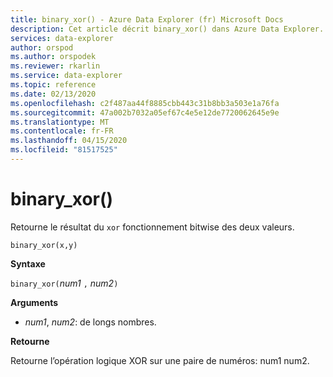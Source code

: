 ```yaml
---
title: binary_xor() - Azure Data Explorer (fr) Microsoft Docs
description: Cet article décrit binary_xor() dans Azure Data Explorer.
services: data-explorer
author: orspod
ms.author: orspodek
ms.reviewer: rkarlin
ms.service: data-explorer
ms.topic: reference
ms.date: 02/13/2020
ms.openlocfilehash: c2f487aa44f8885cbb443c31b8bb3a503e1a76fa
ms.sourcegitcommit: 47a002b7032a05ef67c4e5e12de7720062645e9e
ms.translationtype: MT
ms.contentlocale: fr-FR
ms.lasthandoff: 04/15/2020
ms.locfileid: "81517525"
---
```

# <a name="binary_xor"></a>binary_xor()

Retourne le résultat du `xor` fonctionnement bitwise des deux valeurs.

```kusto
binary_xor(x,y)
```

**Syntaxe**

`binary_xor(`*num1* `,` *num2*`)`

**Arguments**

* *num1*, *num2*: de longs nombres.

**Retourne**

Retourne l’opération logique XOR sur une paire de numéros: num1 num2.